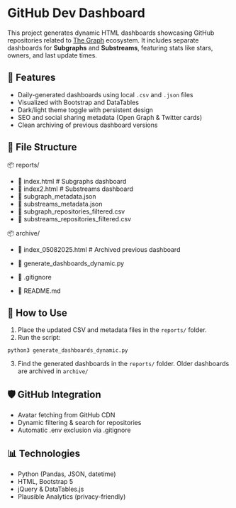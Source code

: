 # GitHub Dev Dashboard

This project generates dynamic HTML dashboards showcasing GitHub repositories related to [The Graph](https://thegraph.com/) ecosystem.
It includes separate dashboards for **Subgraphs** and **Substreams**, featuring stats like stars, owners, and last update times.

## 🔧 Features

- Daily-generated dashboards using local `.csv` and `.json` files
- Visualized with Bootstrap and DataTables
- Dark/light theme toggle with persistent design
- SEO and social sharing metadata (Open Graph & Twitter cards)
- Clean archiving of previous dashboard versions

## 📁 File Structure
📦 reports/
- 📜 index.html              # Subgraphs dashboard
- 📜 index2.html             # Substreams dashboard
- 📜 subgraph_metadata.json
- 📜 substreams_metadata.json
- 📜 subgraph_repositories_filtered.csv
- 📜 substreams_repositories_filtered.csv

📦 archive/
- 📜 index_05082025.html     # Archived previous dashboard

- 📜 generate_dashboards_dynamic.py
- 📜 .gitignore
- 📜 README.md

## 🚀 How to Use

1. Place the updated CSV and metadata files in the `reports/` folder.
2. Run the script:

`python3 generate_dashboards_dynamic.py`

3. Find the generated dashboards in the `reports/` folder. Older dashboards are archived in `archive/`

## 🛡️ GitHub Integration
- Avatar fetching from GitHub CDN
- Dynamic filtering & search for repositories
- Automatic .env exclusion via .gitignore

## 📊 Technologies
- Python (Pandas, JSON, datetime)
- HTML, Bootstrap 5
- jQuery & DataTables.js
- Plausible Analytics (privacy-friendly)
